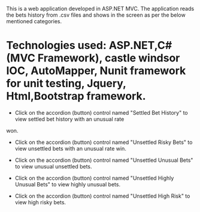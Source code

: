 This is a web application developed in ASP.NET MVC. The application reads the bets history from .csv files and shows in the screen as per the below mentioned categories.

Technologies used: ASP.NET,C# (MVC Framework), castle windsor IOC, AutoMapper, Nunit framework for unit testing, Jquery, Html,Bootstrap framework.
======================================================================================================================

- Click on the accordion (button) control named "Settled Bet History" to view settled bet history with an unusual rate   

won.

- Click on the accordion (button) control named "Unsettled Risky Bets" to view unsettled bets with an unusual rate win.

- Click on the accordion (button) control named "Unsettled Unusual Bets" to view unusual unsettled bets.

- Click on the accordion (button) control named "Unsettled Highly Unusual Bets" to view highly unusual bets.

- Click on the accordion (button) control named "Unsettled High Risk" to view high risky bets.
